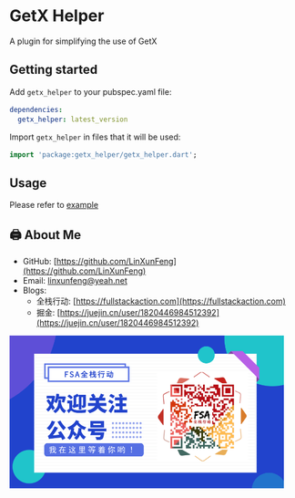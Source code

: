 # GetX Helper

A plugin for simplifying the use of GetX

## Getting started

Add `getx_helper` to your pubspec.yaml file:


```yaml
dependencies:
  getx_helper: latest_version
```

Import `getx_helper` in files that it will be used:

```dart
import 'package:getx_helper/getx_helper.dart';
```

## Usage

Please refer to [example](./example)

## 🖨 About Me

- GitHub: [https://github.com/LinXunFeng](https://github.com/LinXunFeng)
- Email: [linxunfeng@yeah.net](mailto:linxunfeng@yeah.net)
- Blogs: 
  - 全栈行动: [https://fullstackaction.com](https://fullstackaction.com)
  - 掘金: [https://juejin.cn/user/1820446984512392](https://juejin.cn/user/1820446984512392) 

<img height="267.5" width="481.5" src="https://github.com/LinXunFeng/LinXunFeng/raw/master/static/img/FSAQR.png"/>
